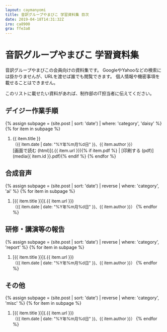 ```yaml
---
layout: caymanyomi
title: 音訳グループやまびこ 学習資料集 目次
date: 2019-04-18T14:31:32Z
iro: ca8900
gra: ffe3a8
---
```


# 音訳グループやまびこ 学習資料集

音訳グループやまびこの会員向けの資料集です。
GoogleやYahooなどの検索には掛かりませんが、URLを渡せば誰でも閲覧できます。
個人情報や機密事項を載せることはできません。

このリストに載せたい資料があれば、制作部のIT担当者に伝えてください。

## デイジー作業手順

{% assign subpage = (site.post | sort: 'date') | where: 'category', 'daisy' %}
{% for item in subpage %}
1. {{ item.title }}  
<span style="font-size:small;">（{{ item.date | date: "%Y年%m月%d日" }}、{{ item.author }}）</span>  
[画面で読む (html)](.{{ item.url }}){% if item.pdf %} | [印刷する (pdf)](media{{ item.id }}.pdf){% endif %}
{% endfor %}

## 合成音声

{% assign subpage = (site.post | sort: 'date') | reverse | where: 'category', 'ai' %}
{% for item in subpage %}
1. [{{ item.title }}](.{{ item.url }})  
<span style="font-size:small;">（{{ item.date | date: "%Y年%m月%d日" }}、{{ item.author }}）</span>
{% endfor %}

## 研修・講演等の報告

{% assign subpage = (site.post | sort: 'date') | reverse | where: 'category', 'report' %}
{% for item in subpage %}
1. [{{ item.title }}](.{{ item.url }})  
<span style="font-size:small;">（{{ item.date | date: "%Y年%m月%d日" }}、{{ item.author }}）</span>
{% endfor %}

## その他

{% assign subpage = (site.post | sort: 'date') | reverse | where: 'category', 'misc' %}
{% for item in subpage %}
1. [{{ item.title }}](.{{ item.url }})  
<span style="font-size:small;">（{{ item.date | date: "%Y年%m月%d日" }}、{{ item.author }}）</span>
{% endfor %}

